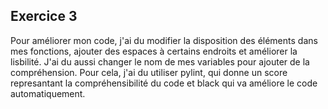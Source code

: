 ## Exercice 3
Pour améliorer mon code, j'ai du modifier la disposition des éléments dans mes fonctions, ajouter des espaces à certains endroits et améliorer la lisbilité. J'ai du aussi changer le nom de mes variables pour ajouter de la compréhension. Pour cela, j'ai du utiliser pylint, qui donne un score represantant la compréhensibilité du code et black  qui va améliore le code automatiquement.